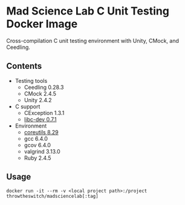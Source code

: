 # Mad Science Lab C Unit Testing Docker Image
Cross-compilation C unit testing environment with Unity, CMock, and Ceedling.

## Contents
* Testing tools
  * Ceedling 0.28.3
  * CMock 2.4.5
  * Unity 2.4.2
* C support
  * CException 1.3.1
  * [libc-dev 0.7.1](https://pkgs.alpinelinux.org/package/v3.8/main/x86/libc-dev)
* Environment
  * [coreutils 8.29](https://pkgs.alpinelinux.org/package/v3.8/main/x86/coreutils)
  * gcc 6.4.0
  * gcov 6.4.0
  * valgrind 3.13.0
  * Ruby 2.4.5

## Usage
`docker run -it --rm -v <local project path>:/project throwtheswitch/madsciencelab[:tag]`

